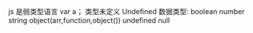 js 是弱类型语言 var a； 类型未定义 Undefined
数据类型:
boolean number string object(arr,function,object()) undefined null